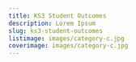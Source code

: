 ```yaml
---
title: KS3 Student Outcomes
description: Lorem Ipsum
slug: ks3-student-outcomes
listimage: images/category-c.jpg
coverimage: images/category-c.jpg
---
```

